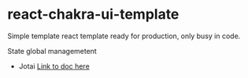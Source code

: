 # react-chakra-ui-template
Simple template react template ready for production, only busy in code.

State global managemetent
- Jotai [Link to doc here](https://jotai.com)

## 
